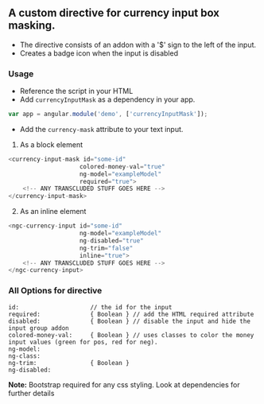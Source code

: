 ##  A custom directive for currency input box masking.
* The directive consists of an addon with a '$' sign to the left of the input.
* Creates a badge icon when the input is disabled

### Usage
* Reference the script in your HTML
* Add `currencyInputMask` as a dependency in your app.
```javascript
var app = angular.module('demo', ['currencyInputMask']);
```
* Add the `currency-mask` attribute to your text input.
1. As a block element
```javascript
<currency-input-mask id="some-id"
                    colored-money-val="true"
                    ng-model="exampleModel"
                    required="true">
    <!-- ANY TRANSCLUDED STUFF GOES HERE -->
</currency-input-mask>
```
2. As an inline element
```javascript
<ngc-currency-input id="some-id"
                    ng-model="exampleModel"
                    ng-disabled="true"
                    ng-trim="false"
                    inline="true">
    <!-- ANY TRANSCLUDED STUFF GOES HERE -->
</ngc-currency-input>
```
### All Options for directive
```
id:                    // the id for the input
required:              { Boolean } // add the HTML required attribute
disabled:              { Boolean } // disable the input and hide the input group addon
colored-money-val:     { Boolean } // uses classes to color the money input values (green for pos, red for neg).
ng-model:
ng-class:
ng-trim:               { Boolean }
ng-disabled:
```

**Note:** Bootstrap required for any css styling. Look at dependencies for further details
